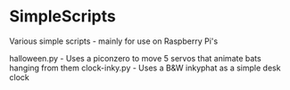 # SimpleScripts
Various simple scripts - mainly for use on Raspberry Pi's

halloween.py  - Uses a piconzero to move 5 servos that animate bats hanging from them
clock-inky.py - Uses a B&W inkyphat as a simple desk clock

